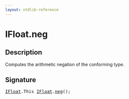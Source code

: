 ```yaml
---
layout: stdlib-reference
---
```


# IFloat\.neg

## Description

Computes the arithmetic negation of the conforming type.




## Signature 

<pre>
<a href="../interfaces/ifloat-01/index" class="code_type">IFloat</a>.<span class="code_keyword">This</span> <a href="../interfaces/ifloat-01/index" class="code_type">IFloat</a>.<a href="neg">neg</a>();

</pre>

